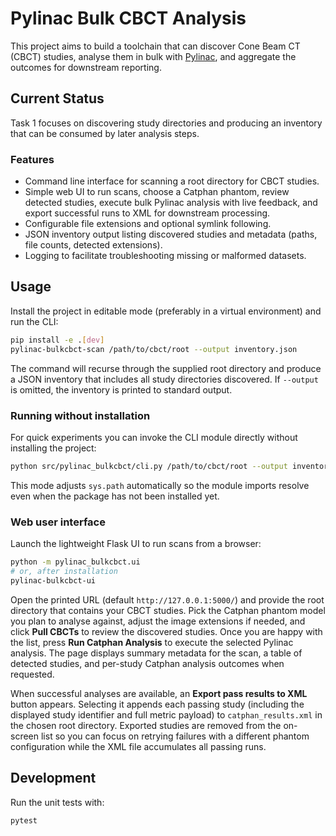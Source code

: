 # Pylinac Bulk CBCT Analysis

This project aims to build a toolchain that can discover Cone Beam CT (CBCT) studies, analyse them in bulk with [Pylinac](https://pylinac.readthedocs.io/), and aggregate the outcomes for downstream reporting.

## Current Status

Task 1 focuses on discovering study directories and producing an inventory that can be consumed by later analysis steps.

### Features

- Command line interface for scanning a root directory for CBCT studies.
- Simple web UI to run scans, choose a Catphan phantom, review detected studies, execute bulk Pylinac analysis with live feedback, and export successful runs to XML for downstream processing.
- Configurable file extensions and optional symlink following.
- JSON inventory output listing discovered studies and metadata (paths, file counts, detected extensions).
- Logging to facilitate troubleshooting missing or malformed datasets.

## Usage

Install the project in editable mode (preferably in a virtual environment) and run the CLI:

```bash
pip install -e .[dev]
pylinac-bulkcbct-scan /path/to/cbct/root --output inventory.json
```

The command will recurse through the supplied root directory and produce a JSON inventory that includes all study directories discovered. If `--output` is omitted, the inventory is printed to standard output.

### Running without installation

For quick experiments you can invoke the CLI module directly without installing the project:

```bash
python src/pylinac_bulkcbct/cli.py /path/to/cbct/root --output inventory.json
```

This mode adjusts `sys.path` automatically so the module imports resolve even when the package has not been installed yet.

### Web user interface

Launch the lightweight Flask UI to run scans from a browser:

```bash
python -m pylinac_bulkcbct.ui
# or, after installation
pylinac-bulkcbct-ui
```

Open the printed URL (default `http://127.0.0.1:5000/`) and provide the root directory that contains your CBCT studies. Pick the Catphan phantom model you plan to analyse against, adjust the image extensions if needed, and click **Pull CBCTs** to review the discovered studies. Once you are happy with the list, press **Run Catphan Analysis** to execute the selected Pylinac analysis. The page displays summary metadata for the scan, a table of detected studies, and per-study Catphan analysis outcomes when requested.

When successful analyses are available, an **Export pass results to XML** button appears. Selecting it appends each passing study (including the displayed study identifier and full metric payload) to `catphan_results.xml` in the chosen root directory. Exported studies are removed from the on-screen list so you can focus on retrying failures with a different phantom configuration while the XML file accumulates all passing runs.

## Development

Run the unit tests with:

```bash
pytest
```
